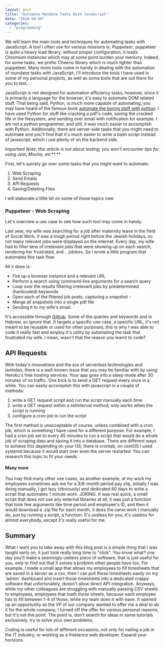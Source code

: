 ```yaml
---
layout: post
title: "Automate Mundane Tasks With JavaScript"
date: "2020-09-04"
categories: 
  - "programming"
---
```


We will learn the main tools and techniques for automating tasks with JavaScript. A tool I often use for various missions is: _Puppeteer_, puppeteer is quite a heavy load library, without proper configuration, it loads Chromium instances which may at some point burden your memory. Indeed, for some tasks, we prefer Cheerio library which is much lighter than puppeteer. Many more tools come in handy in dealing with the automation of mundane tasks with JavaScript, I'll introduce the tools I have used in some of my personal projects, as well as some tools that are out there for you to test.

JavaScript is not designed for automation efficiency tasks, however, since it is primarily a language for the browser, it's easy to automate DOM related stuff. That being said, Python, is much more capable of automating, you may have heard of the famous book [automate the boring stuff with python](https://automatetheboringstuff.com/). I have used Python for stuff like cracking a pdf's code, saving the cracked file in the filesystem, and sending over email with notification for example. I am not a python programmer, and still, it was much easier to accomplish with Python. Additionally, there are server-side tasks that you might need to automate and you'll find that it's much easier to write a bash script instead of javascript, which I use plenty of on the backend side.

_Important Note_: _this article is not about testing, you won't encounter tips for using Jest, Mocha, etc**.**_

First, let's quickly go over some tasks that you might want to automate:

1. Web Scraping
2. Send Emails
3. API Requests
4. Saving/Deleting Files

I will elaborate a little bit on some of those topics now.

### **Puppeteer** - Web Scraping

Let's overview a use case to see how such tool may come in handy.

Last year, my wife was searching for a job after maternity leave in the field of Social Work, it was a tough period right before the Jewish holidays, so not many relevant jobs were displayed on the internet. Every day, my wife had to filter tens of irrelevant jobs that were showing up on each search, rendering her frustrated, and .. jobless. So I wrote a little program that automates this task flow.

All it does is:

- Fire up a browser instance and a relevant URL
- Perform a search using command-line arguments for a search query
- Loop over the results filtering irrelevant jobs by predetermined (hardcoded) keywords
- Open each of the filtered job posts, capturing a snapshot -
- Merge all snapshots into a single pdf file
- Sending it to my wife's email.

It's accessible through [Github](https://github.com/borispov/local-jobscraper). Some of the queries and keywords and in Hebrew, so ignore that. It targets a specific use case, a specific URL, it's not meant to be reusable or used for other purposes, this is why I was able to code it really fast and employ it's utility by automating the task that frustrated my wife. I mean, wasn't that the reason you learnt to code?

## API Requests

With today's innovations and the era of serverless technologies and lambdas, there is a well-known issue that you may be familiar with by using Heroku's free hosting services. Your app goes into a sleep mode after 30 minutes of no traffic. One trick is to send a GET request every once in a while. You can easily accomplish this with javascript in a couple of methods:

1. write a GET request script and run the script manually each time
2. write a GET request within a setInterval method, only works when the script is running
3. configure a cron job to run the script

The first method is unacceptable of course, unless combined with a cron job, which is something I have used for a different purpose. For example, I had a cron job set to every 45 minutes to run a script that would do a whole job of scraping data and saving it into a database. There are different ways to achieve this depending on your OS, there is crontab, on centOS I used systemd because it would start over even the server restarted. You can research this topic to fit your needs.

#### Many more

You may find many other use cases, as another example, at my work my employees sometimes ask me for a 3/6-month period pay slip, initially I was doing manually, I got lazy (obviously) and dedicated 60 days to write a script that automates 1 minute work. JOKING. It was real quick, a small script that does not use any external libraries at all, it was just a function that took few arguments like time period and employee's ID, and then it would download a .zip file for each month, it does the same work I manually do, just by running a script, a function. It's useless for you, it's useless for almost everybody, except it's really useful for me.

## Summary

What I want you to take away with this blog post is a simple thing that I was taught early on, it just took really long time to "click". You know what? one day you'll make a seemingly useless piece of software, that is just useful for you, only to find out that it solves a problem other people have too. For example, I made a small app that allows my employees to fill timesheets that are saved in a server as a csv, then I can pull those timesheets easily on my 'admin' dashboard and insert those timesheets into a dedicated crappy software that unfortunately, doesn't allow direct API-integration. Anyways, while my other colleagues are struggling with manually passing CSV sheets to employees, employees that loath those sheets, because each employee has to fill between 1-4 of those, while my team does it with ease. It opened up an opportunity as the VP of our company wanted to offer me a deal to do it for the whole company, I turned off the offer for various personal reasons, but it's not the point. The point is, don't search for ideas in some tutorials exclusively, try to solve your own problems.

Coding is useful for lots of different occasions, not only for nailing a job in the IT industry, or working as a freelance web developer. Expand your horizons.
